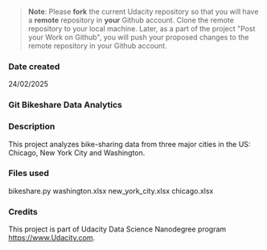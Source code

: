 >**Note**: Please **fork** the current Udacity repository so that you will have a **remote** repository in **your** Github account. Clone the remote repository to your local machine. Later, as a part of the project "Post your Work on Github", you will push your proposed changes to the remote repository in your Github account.

### Date created
24/02/2025

### Git Bikeshare Data Analytics


### Description
This project analyzes bike-sharing data from three major cities in the US: Chicago, New York City and Washington. 

### Files used

bikeshare.py
washington.xlsx
new_york_city.xlsx
chicago.xlsx

### Credits
This project is part of Udacity Data Science Nanodegree program https://www.Udacity.com.

